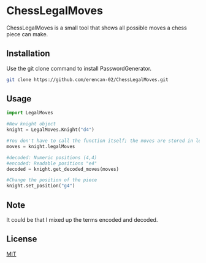 # ChessLegalMoves

ChessLegalMoves is a small tool that shows all possible moves a chess piece can make.

## Installation

Use the git clone command to install PasswordGenerator.

```bash
git clone https://github.com/erencan-02/ChessLegalMoves.git
```

## Usage

```python
import LegalMoves

#New knight object
knight = LegalMoves.Knight("d4") 

#You don't have to call the function itself; the moves are stored in legalMoves
moves = knight.legalMoves

#decoded: Numeric positions (4,4)
#encoded: Readable positions "e4"
decoded = knight.get_decoded_moves(moves)

#Change the position of the piece
knight.set_position("g4")
```

## Note
It could be that I mixed up the terms encoded and decoded.

## License
[MIT](https://choosealicense.com/licenses/mit/)

